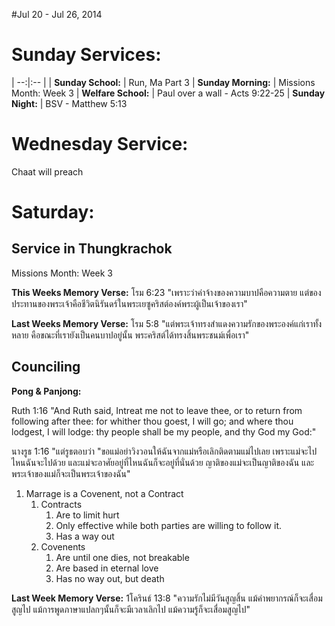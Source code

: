 #Jul 20 - Jul 26, 2014

# Sunday Services:

| --:|:-- |
| **Sunday School:**	|	Run, Ma Part 3
| **Sunday Morning:**	|	Missions Month: Week 3
| **Welfare School:**	|	Paul over a wall - Acts 9:22-25 
| **Sunday Night:**		|	BSV - Matthew 5:13

# Wednesday Service:

Chaat will preach

# Saturday:

## Service in Thungkrachok

Missions Month: Week 3

**This Weeks Memory Verse:** โรม 6:23 "เพราะว่าค่าจ้างของความบาปคือความตาย แต่ของประทานของพระเจ้าคือชีวิตนิรันดร์ในพระเยซูคริสต์องค์พระผู้เป็นเจ้าของเรา"

**Last Weeks Memory Verse:** โรม 5:8 "แต่พระเจ้าทรงสำแดงความรักของพระองค์แก่เราทั้งหลาย คือขณะที่เรายังเป็นคนบาปอยู่นั้น พระคริสต์ได้ทรงสิ้นพระชนม์เพื่อเรา"

## Counciling

**Pong & Panjong:**

Ruth 1:16 "And Ruth said, Intreat me not to leave thee, or to return from following after thee: for whither thou goest, I will go; and where thou lodgest, I will lodge: thy people shall be my people, and thy God my God:"

นางรูธ 1:16 "แต่รูธตอบว่า "ขอแม่อย่าวิงวอนให้ฉันจากแม่หรือเลิกติดตามแม่ไปเลย เพราะแม่จะไปไหนฉันจะไปด้วย และแม่จะอาศัยอยู่ที่ไหนฉันก็จะอยู่ที่นั่นด้วย ญาติของแม่จะเป็นญาติของฉัน และพระเจ้าของแม่ก็จะเป็นพระเจ้าของฉัน"

1. Marrage is a Covenent, not a Contract
	1. Contracts
		1. Are to limit hurt
		2. Only effective while both parties are willing to follow it.
		3. Has a way out
	2. Covenents
		1. Are until one dies, not breakable
		2. Are based in eternal love
		3. Has no way out, but death

**Last Week Memory Verse:** 1โครินธ์ 13:8 "ความรักไม่มีวันสูญสิ้น แม้คำพยากรณ์ก็จะเสื่อมสูญไป แม้การพูดภาษาแปลกๆนั้นก็จะมีเวลาเลิกไป แม้ความรู้ก็จะเสื่อมสูญไป"